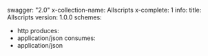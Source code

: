 swagger: "2.0"
x-collection-name: Allscripts
x-complete: 1
info:
  title: Allscripts
  version: 1.0.0
schemes:
- http
produces:
- application/json
consumes:
- application/json